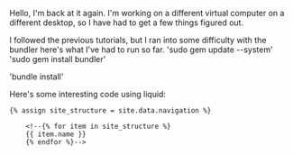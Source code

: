 Hello,
I'm back at it again. I'm working on a different virtual computer on a different desktop, so I have had to get a few things figured out.

I followed the previous tutorials, but I ran into some difficulty with the bundler here's what I've had to run so far.
'sudo gem update --system'
'sudo gem install bundler'

'bundle install'

Here's some interesting code using liquid:

```liquid
{% assign site_structure = site.data.navigation %}

    <!--{% for item in site_structure %}
    {{ item.name }}
    {% endfor %}-->
```